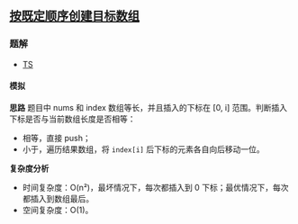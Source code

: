 ## [按既定顺序创建目标数组](https://leetcode-cn.com/problems/create-target-array-in-the-given-order/)

### 题解
+ [TS](../../ts/1408/1389.ts)

#### 模拟
**思路**
题目中 nums 和 index 数组等长，并且插入的下标在 [0, i] 范围。判断插入下标是否与当前数组长度是否相等：
+ 相等，直接 push；
+ 小于，遍历结果数组，将 `index[i]` 后下标的元素各自向后移动一位。

**复杂度分析**
+ 时间复杂度：O(n²)，最坏情况下，每次都插入到 0 下标；最优情况下，每次都插入到数组最后。
+ 空间复杂度：O(1)。